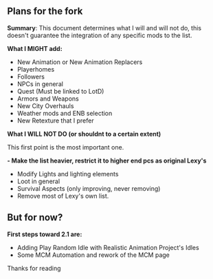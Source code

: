 ## Plans for the fork

**Summary**: This document determines what I will and will not do, this doesn't guarantee the integration of any specific mods to the list.

**What I MIGHT add:**

 - New Animation or New Animation Replacers
 - Playerhomes
 - Followers
 - NPCs in general
 - Quest (Must be linked to LotD)
 - Armors and Weapons 
 - New City Overhauls
 - Weather mods and ENB selection
 - New Retexture that I prefer

**What I WILL NOT DO (or shouldnt to a certain extent)**

  This first point is the most important one.
  
 **- Make the list heavier, restrict it to higher end pcs as original Lexy's**
 
 - Modify Lights and lighting elements
 - Loot in general
 - Survival Aspects (only improving, never removing)
 - Remove most of Lexy's own list.

## But for now?

  **First steps toward 2.1 are:**
  
 - Adding Play Random Idle with Realistic Animation Project's Idles
 - Some MCM Automation and rework of the MCM page


  Thanks for reading 
